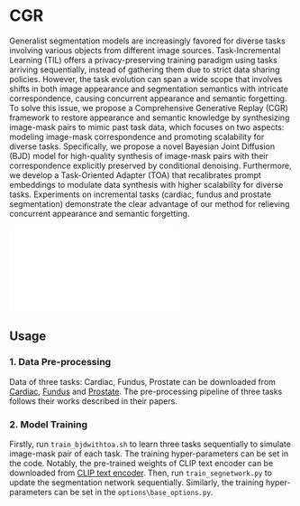 # CGR
Generalist segmentation models are increasingly favored for diverse tasks involving various objects from different image sources.
Task-Incremental Learning (TIL) offers a privacy-preserving training paradigm using tasks arriving sequentially, instead of gathering them due to strict data sharing policies.
However, the task evolution can span a wide scope that involves shifts in both image appearance and segmentation semantics with intricate correspondence, causing concurrent appearance and semantic forgetting.
To solve this issue, we propose a Comprehensive Generative Replay (CGR) framework to restore appearance and semantic knowledge by synthesizing image-mask pairs to mimic past task data, which focuses on two aspects: modeling image-mask correspondence and promoting scalability for diverse tasks.
Specifically, we propose a novel Bayesian Joint Diffusion (BJD) model for high-quality synthesis of image-mask pairs with their correspondence explicitly preserved by conditional denoising.
Furthermore, we develop a Task-Oriented Adapter (TOA) that recalibrates prompt embeddings to modulate data synthesis with higher scalability for diverse tasks.
Experiments on incremental tasks (cardiac, fundus and prostate segmentation) demonstrate the clear advantage of our method for relieving concurrent appearance and semantic forgetting.

![overview](overview_small_3.pdf)

## Usage

### 1. Data Pre-processing
Data of three tasks: Cardiac, Fundus, Prostate can be downloaded from [Cardiac](https://www.ub.edu/mnms/), [Fundus](https://ieeexplore.ieee.org/document/9163289) and [Prostate](https://ieeexplore.ieee.org/document/9000851). The pre-processing pipeline of three tasks follows their works described in their papers.

### 2. Model Training
Firstly, run `train_bjdwithtoa.sh` to learn three tasks sequentially to simulate image-mask pair of each task. The training hyper-parameters can be set in the code. Notably, the pre-trained weights of CLIP text encoder can be downloaded from [CLIP text encoder](https://huggingface.co/stabilityai/stable-diffusion-2). Then, run `train_segnetwork.py` to update the segmentation network sequentially. Similarly, the training hyper-parameters can be set in the `options\base_options.py`. 
